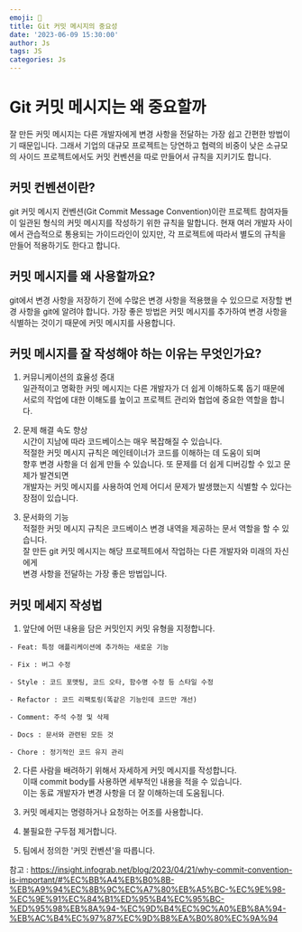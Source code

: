 ```yaml
---
emoji: 📝
title: Git 커밋 메시지의 중요성
date: '2023-06-09 15:30:00'
author: Js 
tags: JS 
categories: Js  
---
```


# Git 커밋 메시지는 왜 중요할까
잘 만든 커밋 메시지는 다른 개발자에게 변경 사항을 전달하는 
가장 쉽고 간편한 방법이기 때문입니다. 그래서 기업의 대규모 프로젝트는 
당연하고 협력의 비중이 낮은 소규모의 사이드 프로젝트에서도 
커밋 컨벤션을 따로 만들어서 규칙을 지키기도 합니다.

## 커밋 컨벤션이란?
git 커밋 메시지 컨벤션(Git Commit Message Convention)이란 
프로젝트 참여자들이 일관된 형식의 커밋 메시지를 작성하기 위한 규칙을 말합니다. 
현재 여러 개발자 사이에서 관습적으로 통용되는 가이드라인이 있지만, 
각 프로젝트에 따라서 별도의 규칙을 만들어 적용하기도 한다고 합니다.

## 커밋 메시지를 왜 사용할까요?
git에서 변경 사항을 저장하기 전에 수많은 변경 사항을 적용했을 수 있으므로 
저장할 변경 사항을 git에 알려야 합니다. 가장 좋은 방법은 커밋 메시지를 추가하여 
변경 사항을 식별하는 것이기 때문에 커밋 메시지를 사용합니다.

## 커밋 메시지를 잘 작성해야 하는 이유는 무엇인가요?

1. 커뮤니케이션의 효율성 증대    
일관적이고 명확한 커밋 메시지는 다른 개발자가 더 쉽게 이해하도록 돕기 때문에    
서로의 작업에 대한 이해도를 높이고 프로젝트 관리와 협업에 중요한 역할을 합니다.

2. 문제 해결 속도 향상      
시간이 지남에 따라 코드베이스는 매우 복잡해질 수 있습니다.   
적절한 커밋 메시지 규칙은 메인테이너가 코드를 이해하는 데 도움이 되며    
향후 변경 사항을 더 쉽게 만들 수 있습니다. 또 문제를 더 쉽게 디버깅할 수 있고 문제가 발견되면   
개발자는 커밋 메시지를 사용하여 언제 어디서 문제가 발생했는지 식별할 수 있다는 장점이 있습니다.

3. 문서화의 기능   
적절한 커밋 메시지 규칙은 코드베이스 변경 내역을 제공하는 문서 역할을 할 수 있습니다.       
잘 만든 git 커밋 메시지는 해당 프로젝트에서 작업하는 다른 개발자와 미래의 자신에게     
변경 사항을 전달하는 가장 좋은 방법입니다.  

## 커밋 메세지 작성법

1. 앞단에 어떤 내용을 담은 커밋인지 커밋 유형을 지정합니다.
   
``` 
- Feat: 특정 애플리케이션에 추가하는 새로운 기능

- Fix : 버그 수정

- Style : 코드 포맷팅, 코드 오타, 함수명 수정 등 스타일 수정

- Refactor : 코드 리팩토링(똑같은 기능인데 코드만 개선)

- Comment: 주석 수정 및 삭제

- Docs : 문서와 관련된 모든 것

- Chore : 정기적인 코드 유지 관리
``` 
2. 다른 사람을 배려하기 위해서 자세하게 커밋 메시지를 작성합니다.    
이때 commit body를 사용하면 세부적인 내용을 적을 수 있습니다.    
이는 동료 개발자가 변경 사항을 더 잘 이해하는데 도움됩니다.

3. 커밋 메세지는 명령하거나 요청하는 어조를 사용합니다.

4. 불필요한 구두점 제거합니다.

5. 팀에서 정의한 '커밋 컨벤션'을 따릅니다.

참고 : <https://insight.infograb.net/blog/2023/04/21/why-commit-convention-is-important/#%EC%BB%A4%EB%B0%8B-%EB%A9%94%EC%8B%9C%EC%A7%80%EB%A5%BC-%EC%9E%98-%EC%9E%91%EC%84%B1%ED%95%B4%EC%95%BC-%ED%95%98%EB%8A%94-%EC%9D%B4%EC%9C%A0%EB%8A%94-%EB%AC%B4%EC%97%87%EC%9D%B8%EA%B0%80%EC%9A%94>